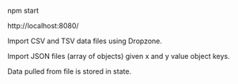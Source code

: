 npm start

http://localhost:8080/

Import CSV and TSV data files using Dropzone.

Import JSON files (array of objects) given x and y value object keys.

Data pulled from file is stored in state.
